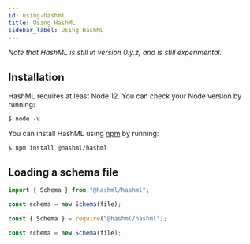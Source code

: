 ```yaml
---
id: using-hashml
title: Using HashML
sidebar_label: Using HashML
---
```


_Note that HashML is still in version 0.y.z, and is still experimental._

## Installation

HashML requires at least Node 12. You can check your Node version by running:

```console
$ node -v
```

You can install HashML using [npm](https://www.npmjs.com/) by running:

```console
$ npm install @hashml/hashml
```

## Loading a schema file

<!--DOCUSAURUS_CODE_TABS-->
<!--TypeScript-->

```ts
import { Schema } from "@hashml/hashml";

const schema = new Schema(file);
```

<!--JavaScript-->

```js
const { Schema } = require("@hashml/hashml");

const schema = new Schema(file);
```

<!--END_DOCUSAURUS_CODE_TABS-->
